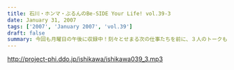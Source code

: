 ```yaml
---
title: 石川・ホンマ・ぶるんのBe-SIDE Your Life! vol.39-3
date: January 31, 2007
tags: ['2007', 'January 2007', 'vol.39']
draft: false
summary: 今回も月曜日の午後に収録中！刻々とせまる次の仕事たちを前に、３人のトークも冴え渡るのか！？そうそう、本編ラストでもお知らせしておりますが、雑誌「anan」で石川サンが取材をされておりますので、そちらのチェックもしてみてね！何しろ、取材のお願いは「担当の編集さんがリスナーだった。」という、奇跡の出会いからですからね！さてさてその内容は、と。NAMAE
---
```


http://project-phi.ddo.jp/ishikawa/ishikawa039_3.mp3